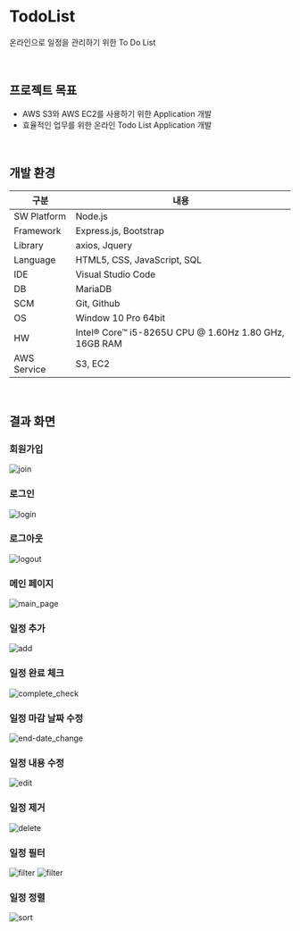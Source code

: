 # TodoList
온라인으로 일정을 관리하기 위한 To Do List

<br/>

## 프로젝트 목표
- AWS S3와 AWS EC2를 사용하기 위한 Application 개발
- 효율적인 업무를 위한 온라인 Todo List Application 개발

<br/>

## 개발 환경
구분 | 내용
--- | ---
SW Platform | Node.js
Framework | Express.js, Bootstrap
Library | axios, Jquery
Language | HTML5, CSS, JavaScript, SQL
IDE | Visual Studio Code
DB | MariaDB
SCM | Git, Github
OS | Window 10 Pro 64bit
HW | Intel® Core™ i5-8265U CPU @ 1.60Hz 1.80 GHz, 16GB RAM
AWS Service | S3, EC2

<br/>

## 결과 화면
### 회원가입
![join](https://github.com/kva231/TodoList/blob/master/images/join.jpg)

### 로그인
![login](https://github.com/kva231/TodoList/blob/master/images/login.jpg)

### 로그아웃
![logout](https://github.com/kva231/TodoList/blob/master/images/logout.jpg)

### 메인 페이지
![main_page](https://github.com/kva231/TodoList/blob/master/images/main_page.jpg)

### 일정 추가
![add](https://github.com/kva231/TodoList/blob/master/images/add.jpg)

### 일정 완료 체크
![complete_check](https://github.com/kva231/TodoList/blob/master/images/complete_check.jpg)

### 일정 마감 날짜 수정
![end-date_change](https://github.com/kva231/TodoList/blob/master/images/end-date_change.jpg)

### 일정 내용 수정
![edit](https://github.com/kva231/TodoList/blob/master/images/edit.jpg)

### 일정 제거
![delete](https://github.com/kva231/TodoList/blob/master/images/delete.jpg)

### 일정 필터
![filter](https://github.com/kva231/TodoList/blob/master/images/filter1.jpg)
![filter](https://github.com/kva231/TodoList/blob/master/images/filter1.jpg)

### 일정 정렬
![sort](https://github.com/kva231/TodoList/blob/master/images/sort.jpg)
